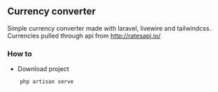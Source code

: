 ## Currency converter

Simple currency converter made with laravel, livewire and tailwindcss. Currencies pulled through api from http://ratesapi.io/

### How to

* Download project

```
    php artisan serve
```


